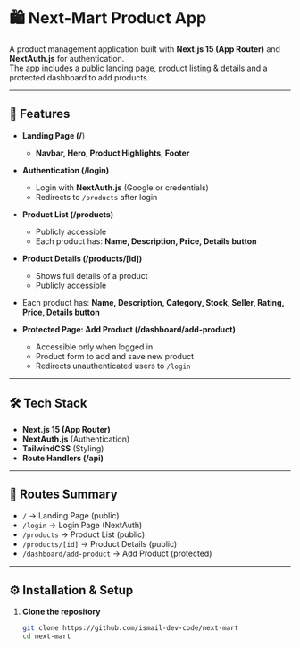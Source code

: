 # 🛍️ Next-Mart Product App  

A product management application built with **Next.js 15 (App Router)** and **NextAuth.js** for authentication.  
The app includes a public landing page, product listing & details and a protected dashboard to add products.  

---

## 🚀 Features  

- **Landing Page (/**)  
  - **Navbar, Hero, Product Highlights, Footer**  
 

- **Authentication (/login)**  
  - Login with **NextAuth.js** (Google or credentials)  
  - Redirects to `/products` after login  

- **Product List (/products)**  
  - Publicly accessible   
  - Each product has: **Name, Description, Price, Details button**  

- **Product Details (/products/[id])**  
  - Shows full details of a product  
  - Publicly accessible  
 - Each product has: **Name, Description, Category, Stock, Seller, Rating, Price, Details button**  
- **Protected Page: Add Product (/dashboard/add-product)**  
  - Accessible only when logged in  
  - Product form to add and save new product  
  - Redirects unauthenticated users to `/login`  

---



## 🛠️ Tech Stack  

- **Next.js 15 (App Router)**  
- **NextAuth.js** (Authentication)  
- **TailwindCSS** (Styling)  
- **Route Handlers (/api)**  

---

## 📂 Routes Summary  

- `/` → Landing Page (public)  
- `/login` → Login Page (NextAuth)  
- `/products` → Product List (public)  
- `/products/[id]` → Product Details (public)  
- `/dashboard/add-product` → Add Product (protected)  

---

## ⚙️ Installation & Setup  

1. **Clone the repository**  
   ```bash
   git clone https://github.com/ismail-dev-code/next-mart
   cd next-mart
